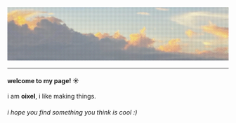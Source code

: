 <img src="banner.jpg" style="align: center;">
<hr>
<h4>welcome to my page! ☀️ </h4>
<p>i am <strong>oixel</strong>, i like making things.</p>
  

<h6><i>i hope you find something you think is cool :)</i></h6>
